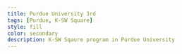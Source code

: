 ```yaml
---
title: Purdue University 3rd
tags: [Purdue, K-SW Square]
style: fill
color: secondary
description: K-SW Sqaure program in Purdue University
---
```




